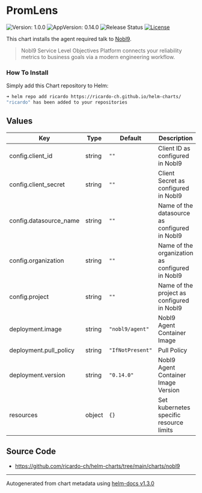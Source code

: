 # PromLens

![Version: 1.0.0](https://img.shields.io/badge/Version-1.0.0-informational?style=flat-square) ![AppVersion: 0.14.0](https://img.shields.io/badge/AppVersion-0.14.0-informational?style=flat-square) ![Release Status](https://github.com/ricardo-ch/helm-charts/workflows/Release%20Charts/badge.svg) [![License](https://img.shields.io/github/license/ricardo-ch/helm-charts)](https://github.com/ricardo-ch/helm-charts/blob/main/LICENSE)

This chart installs the agent required talk to [Nobl9](https://nobl9.com/).

> Nobl9 Service Level Objectives Platform connects your reliability metrics to business goals via a modern engineering workflow.

### How To Install

Simply add this Chart repository to Helm:

```sh
➜ helm repo add ricardo https://ricardo-ch.github.io/helm-charts/
"ricardo" has been added to your repositories
```

## Values

| Key | Type | Default | Description |
|-----|------|---------|-------------|
| config.client_id | string | `""` | Client ID as configured in Nobl9 |
| config.client_secret | string | `""` | Client Secret as configured in Nobl9 |
| config.datasource_name | string | `""` | Name of the datasource as configured in Nobl9 |
| config.organization | string | `""` | Name of the organization as configured in Nobl9 |
| config.project | string | `""` | Name of the project as configured in Nobl9 |
| deployment.image | string | `"nobl9/agent"` | Nobl9 Agent Container Image |
| deployment.pull_policy | string | `"IfNotPresent"` | Pull Policy |
| deployment.version | string | `"0.14.0"` | Nobl9 Agent Container Image Version |
| resources | object | `{}` | Set kubernetes specific resource limits |

## Source Code

* <https://github.com/ricardo-ch/helm-charts/tree/main/charts/nobl9>

----------------------------------------------
Autogenerated from chart metadata using [helm-docs v1.3.0](https://github.com/norwoodj/helm-docs/releases/v1.3.0)
